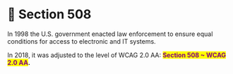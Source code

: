 # 📑 Section 508

In 1998 the U.S. government enacted law enforcement to ensure equal conditions for access to electronic and IT systems.

In 2018, it was adjusted to the level of WCAG 2.0 AA: <mark style="color:purple;">**Section 508 \~ WCAG 2.0 AA**</mark>**.**
